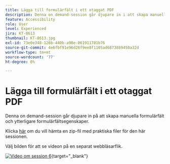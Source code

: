 ```yaml
---
title: Lägga till formulärfält i ett otaggat PDF
description: Denna on demand-session går djupare in i att skapa manuella formulärfält och ytterligare formulärfältsegenskaper
feature: Accessibility
role: User
level: Experienced
jira: KT-8613
thumbnail: KT-8613.jpg
exl-id: 73e0e348-126b-440b-a90e-061911781b76
source-git-commit: 4e6fbf91e96d26f9ee8f1105ad68738b9450a32d
workflow-type: tm+mt
source-wordcount: '77'
ht-degree: 0%

---
```


# Lägga till formulärfält i ett otaggat PDF

Denna on demand-session går djupare in på att skapa manuella formulärfält och ytterligare formulärfältsegenskaper.

Klicka [här](../assets/accessibilitysession6.zip) om du vill hämta en zip-fil med praktiska filer för den här sessionen.

Välj bilden för att se videon på en separat webbläsarflik.

[![Video om session 6](../assets/Accessibilitysession6_YT.png)](https://youtu.be/xh4pJQiY0nw){target="_blank"}

